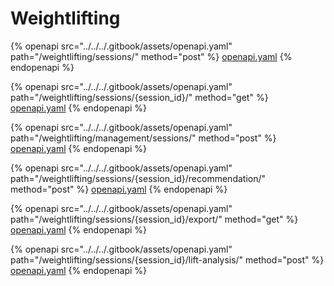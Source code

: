 # Weightlifting

{% openapi src="../../../.gitbook/assets/openapi.yaml" path="/weightlifting/sessions/" method="post" %}
[openapi.yaml](../../../.gitbook/assets/openapi.yaml)
{% endopenapi %}

{% openapi src="../../../.gitbook/assets/openapi.yaml" path="/weightlifting/sessions/{session_id}/" method="get" %}
[openapi.yaml](../../../.gitbook/assets/openapi.yaml)
{% endopenapi %}

{% openapi src="../../../.gitbook/assets/openapi.yaml" path="/weightlifting/management/sessions/" method="post" %}
[openapi.yaml](../../../.gitbook/assets/openapi.yaml)
{% endopenapi %}

{% openapi src="../../../.gitbook/assets/openapi.yaml" path="/weightlifting/sessions/{session_id}/recommendation/" method="post" %}
[openapi.yaml](../../../.gitbook/assets/openapi.yaml)
{% endopenapi %}

{% openapi src="../../../.gitbook/assets/openapi.yaml" path="/weightlifting/sessions/{session_id}/export/" method="get" %}
[openapi.yaml](../../../.gitbook/assets/openapi.yaml)
{% endopenapi %}

{% openapi src="../../../.gitbook/assets/openapi.yaml" path="/weightlifting/sessions/{session_id}/lift-analysis/" method="post" %}
[openapi.yaml](../../../.gitbook/assets/openapi.yaml)
{% endopenapi %}

